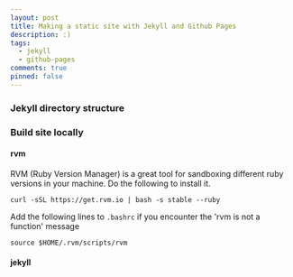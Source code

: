 ```yaml
---
layout: post
title: Making a static site with Jekyll and Github Pages
description: :)
tags:
  - jekyll
  - github-pages
comments: true
pinned: false
---
```


### Jekyll directory structure


### Build site locally


#### rvm
RVM (Ruby Version Manager) is a great tool for sandboxing different ruby versions in your machine. Do the following to install it.

```shell
curl -sSL https://get.rvm.io | bash -s stable --ruby
```

Add the following lines to ```.bashrc``` if you encounter the 'rvm is not a function' message
```shell
source $HOME/.rvm/scripts/rvm
```

#### jekyll
